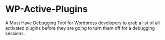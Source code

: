 # WP-Active-Plugins
A Must Have Debugging Tool for Wordpress developers to grab a list of all activated plugins before they are going to turn them off for a debugging sessions. 
